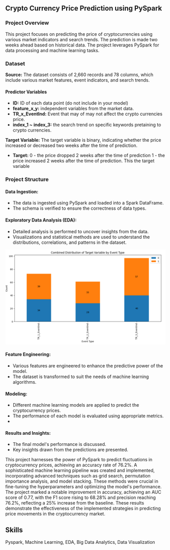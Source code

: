 ## Crypto Currency Price Prediction using PySpark

### Project Overview 
This project focuses on predicting the price of cryptocurrencies using various market indicators and search trends. The prediction is made two weeks ahead based on historical data. The project leverages PySpark for data processing and machine learning tasks.

### Dataset

**Source:** The dataset consists of 2,660 records and 78 columns, which include various market features, event indicators, and search trends.
#### Predictor Variables
- **ID:** ID of each data point (do not include in your model)
- **feature_x_y:** independent variables from the market data.
- **TR_x_EventInd:** Event that may of may not affect the crypto currencies price.
- **index_1 ~ index_3:** the search trend on specific keywords pretaining to crypto currencies.

**Target Variable:** The target variable is binary, indicating whether the price increased or decreased two weeks after the time of prediction.

- **Target:** 0 - the price dropped 2 weeks after the time of prediction 1 - the price increased 2 weeks after the time of prediction. This the target variable

### Project Structure

#### Data Ingestion:
- The data is ingested using PySpark and loaded into a Spark DataFrame.
- The schema is verified to ensure the correctness of data types.

#### Exploratory Data Analysis (EDA):
- Detailed analysis is performed to uncover insights from the data.
- Visualizations and statistical methods are used to understand the distributions, correlations, and patterns in the dataset.

![Target_Distribution](Images/EDA_Target.png)

#### Feature Engineering:
- Various features are engineered to enhance the predictive power of the model.
- The dataset is transformed to suit the needs of machine learning algorithms.

#### Modeling:
- Different machine learning models are applied to predict the cryptocurrency prices.
- The performance of each model is evaluated using appropriate metrics.
- 

#### Results and Insights:
- The final model's performance is discussed.
- Key insights drawn from the predictions are presented.


This project harnesses the power of PySpark to predict fluctuations in cryptocurrency prices, achieving an accuracy rate of 76.2%. A sophisticated machine learning pipeline was created and implemented, incorporating advanced techniques such as grid search, permutation importance analysis, and model stacking. These methods were crucial in fine-tuning the hyperparameters and optimizing the model's performance. The project marked a notable improvement in accuracy, achieving an AUC score of 0.77, with the F1 score rising to 68.28% and precision reaching 76.2%, reflecting a 25% increase from the baseline. These results demonstrate the effectiveness of the implemented strategies in predicting price movements in the cryptocurrency market.

## Skills
Pyspark, Machine Learning, EDA, Big Data Analytics, Data Visualization
